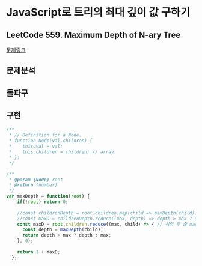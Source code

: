 # JavaScript로 트리의 최대 깊이 값 구하기 
## LeetCode 559. Maximum Depth of N-ary Tree
 
[문제링크](https://leetcode.com/problems/maximum-depth-of-n-ary-tree/)

## 문제분석 

## 돌파구

## 구현

```javascript
/**
 * // Definition for a Node.
 * function Node(val,children) {
 *    this.val = val;
 *    this.children = children; // array
 * };
 */

/**
 * @param {Node} root
 * @return {number}
 */
var maxDepth = function(root) { 
    if(!root) return 0;  
   
    //const childrenDepth = root.children.map(child => maxDepth(child));
    //const maxD = childrenDepth.reduce((max, depth) => depth > max ? depth : max , 0);
    const maxD = root.children.reduce((max, child) => { // 위의 두 줄 map, reduce 를 한번에 구현한 것
      const depth = maxDepth(child); 
      return depth > max ? depth : max;
    }, 0);
    
    return 1 + maxD;
  };
```